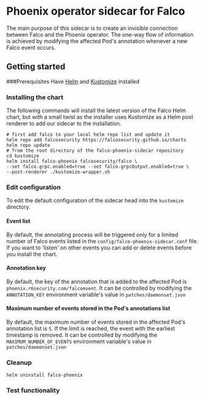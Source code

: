 # Phoenix operator sidecar for Falco

The main purpose of this sidecar is to create an invisible connection between Falco
and the Phoenix operator. The one-way flow of information is achieved by modifying 
the affected Pod's annotation whenever a new Falco event occurs. 

## Getting started

###Prerequisites
Have [Helm](https://helm.sh/) and [Kustomize](https://kustomize.io/) installed

### Installing the chart
The following commands will install the latest version of the Falco Helm chart, but with a small twist as the installer
uses Kustomize as a Helm post renderer to add our sidecar to the installation.
```
# first add falco to your local helm repo list and update it
helm repo add falcosecurity https://falcosecurity.github.io/charts
helm repo update
# from the root directory of the falco-phoenix-sidecar repository
cd kustomize
helm install falco-phoenix falcosecurity/falco \
--set falco.grpc.enabled=true --set falco.grpcOutput.enabled=true \
--post-renderer ./kustomize-wrapper.sh
```

### Edit configuration
To edit the default configuration of the sidecar head into the `kustomize` directory.
#### Event list
By default, the annotating process will be triggered only for a limited number of Falco events
listed in the `config/falco-phoenix-sidecar.conf` file. If you want to 'listen' on other events you can
add or delete events before you install the chart.

#### Annotation key
By default, the key of the annotation that is added to the affected Pod is `phoenix.r6security.com/falcoevent`.
It can be controlled by modifying the `ANNOTATION_KEY` environment variable's value in `patches/daemonset.json`

#### Maximum number of events stored in the Pod's annotations list
By default, the maximum number of events stored in the affected Pod's annotation list is `5`.
If the limit is reached, the event with the earliest timestamp is removed.
It can be controlled by modifying the `MAXIMUM_NUMBER_OF_EVENTS` environment variable's value in `patches/daemonset.json`


### Cleanup

```
helm uninstall falco-phoenix
```

### Test functionality